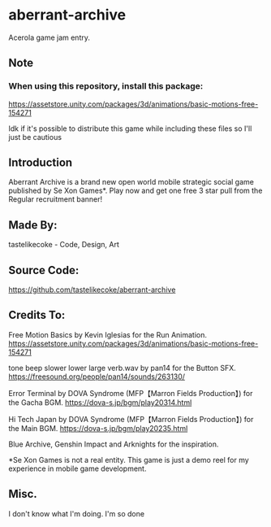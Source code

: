 # aberrant-archive
Acerola game jam entry.

## Note
### When using this repository, install this package:
<https://assetstore.unity.com/packages/3d/animations/basic-motions-free-154271>

Idk if it's possible to distribute this game while including these files so I'll just be cautious

## Introduction
Aberrant Archive is a brand new open world mobile strategic social game published by Se Xon Games*.
Play now and get one free 3 star pull from the Regular recruitment banner!

## Made By:
tastelikecoke - Code, Design, Art

## Source Code:
https://github.com/tastelikecoke/aberrant-archive

## Credits To:
Free Motion Basics by Kevin Iglesias for the Run Animation.
<https://assetstore.unity.com/packages/3d/animations/basic-motions-free-154271>

tone beep slower lower large verb.wav by pan14 for the Button SFX.
<https://freesound.org/people/pan14/sounds/263130/>

Error Terminal by DOVA Syndrome (MFP【Marron Fields Production】) for the Gacha BGM.
<https://dova-s.jp/bgm/play20314.html>

Hi Tech Japan by DOVA Syndrome (MFP【Marron Fields Production】) for the Main BGM.
<https://dova-s.jp/bgm/play20235.html>

Blue Archive, Genshin Impact and Arknights for the inspiration.

*Se Xon Games is not a real entity. This game is just a demo reel for my experience in mobile game development.

## Misc.
I don't know what I'm doing. I'm so done